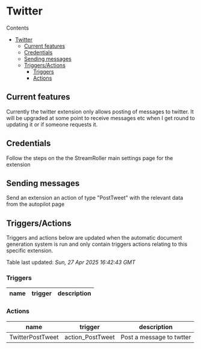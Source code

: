 <!-- this file will be auto updated for triggers and actions when the apidocs automatic
document builder is run.
To have the triggers and actions inserted do not remove the tags 'ReplaceTAGFor...' below
To run go to 'StreamRoller\docs\apidocs' and run 'node readmebuilder.mjs'
The script will parse files in the extensions directory looking for "triggersandactions ="
if found it will attempt to load hte file and use the exported 'triggersandactions' variable
to create the tables shown in the parsed README.md files
This was the only way I could find to autoupdate the triggers and actions lists
 -->

# Twitter

Contents

- [Twitter](#twitter)
  - [Current features](#current-features)
  - [Credentials](#credentials)
  - [Sending messages](#sending-messages)
  - [Triggers/Actions](#triggersactions)
    - [Triggers](#triggers)
    - [Actions](#actions)

## Current features

Currently the twitter extension only allows posting of messages to twitter. It will be upgraded at some point to receive messages etc when I get round to updating it or if someone requests it.

## Credentials

Follow the steps on the the StreamRoller main settings page for the extension

## Sending messages

Send an extension an action of type "PostTweet" with the relevant data from the autopilot page

## Triggers/Actions



Triggers and actions below are updated when the automatic document generation system is run and only contain triggers actions relating to this specific extension.

Table last updated: *Sun, 27 Apr 2025 16:42:43 GMT*

### Triggers

| name | trigger | description |
| --- | --- | --- |


### Actions

| name | trigger | description |
| --- | --- | --- |
| TwitterPostTweet | action_PostTweet | Post a message to twtter |

